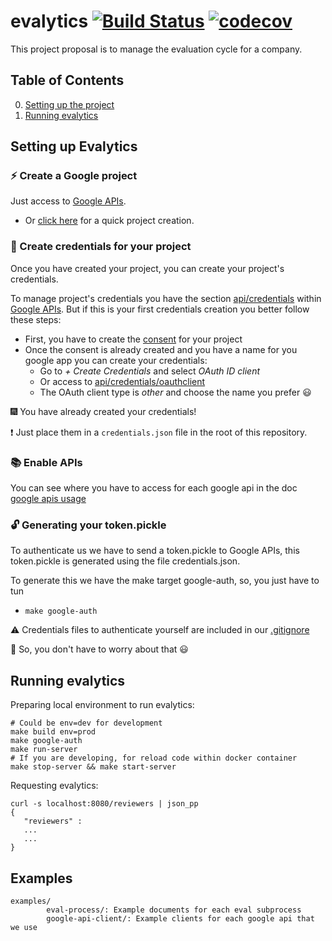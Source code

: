 # evalytics [![Build Status](https://travis-ci.org/eduardogr/evalytics.svg?branch=master)](https://travis-ci.org/eduardogr/evalytics) [![codecov](https://codecov.io/gh/eduardogr/evalytics/branch/master/graph/badge.svg)](https://codecov.io/gh/eduardogr/evalytics)

This project proposal is to manage the evaluation cycle for a company.

## Table of Contents

0. [Setting up the project](#setting-up-evalytics)
0. [Running evalytics](#running-evalytics)

## Setting up Evalytics 

### :zap: Create a Google project

Just access to [Google APIs](https://console.developers.google.com/).

  - Or [click here](https://console.developers.google.com/projectcreate) for a quick project creation.

### :key: Create credentials for your project

Once you have created your project, you can create your project's credentials.

To manage project's credentials you have the section [api/credentials](https://console.developers.google.com/apis/credentials) within [Google APIs](https://console.developers.google.com/). But if this is your first credentials creation you better follow these steps:

  - First, you have to create the [consent](https://console.developers.google.com/apis/credentials/consent) for your project
  - Once the consent is already created and you have a name for you google app you can create your credentials:
      - Go to *+ Create Credentials* and select *OAuth ID client*
      - Or access to [api/credentials/oauthclient](https://console.developers.google.com/apis/credentials/oauthclient)
      - The OAuth client type is *other* and choose the name you prefer :smiley:

:fireworks: You have already created your credentials!

:heavy_exclamation_mark: Just place them in a `credentials.json` file in the root of this repository.

### :books: Enable APIs

You can see where you have to access for each google api in the doc [google apis usage](doc/google-apis/usage.md)

### :unlock: Generating your token.pickle

To authenticate us we have to send a token.pickle to Google APIs, this token.pickle is generated using the file credentials.json.

To generate this we have the make target google-auth, so, you just have to tun

  - `make google-auth`



:warning: Credentials files to authenticate yourself are included in our [.gitignore](.gitignore) 

:angel: So, you don't have to worry about that :smiley:



## Running evalytics

Preparing local environment to run evalytics:

```
# Could be env=dev for development
make build env=prod 
make google-auth
make run-server
# If you are developing, for reload code within docker container
make stop-server && make start-server 
```

Requesting evalytics:

```
curl -s localhost:8080/reviewers | json_pp
{
   "reviewers" : 
   ...
   ...
}
```

## Examples

```
examples/
        eval-process/: Example documents for each eval subprocess
        google-api-client/: Example clients for each google api that we use
```

